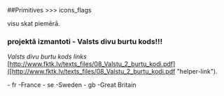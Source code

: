 ##Primitives >>> icons_flags

visu skat piemērā.
### projektā izmantoti - Valsts divu burtu kods!!!
*Valsts divu burtu kods links* [http://www.fktk.lv/texts_files/08_Valstu_2_burtu_kodi.pdf]([http://www.fktk.lv/texts_files/08_Valstu_2_burtu_kodi.pdf "helper-link").

<html>
<span class="famfamfam-flags fr"></span> - fr -France
<span class="famfamfam-flags se"></span> - se -Sweden
<span class="famfamfam-flags gb"></span> - gb -Great Britain
</html>
